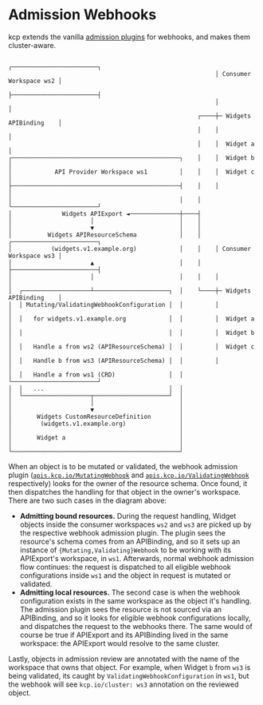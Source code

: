 # Admission Webhooks

kcp extends the vanilla [admission plugins](https://kubernetes.io/docs/reference/access-authn-authz/admission-controllers/) for webhooks, and makes them cluster-aware.

```
                                                          ┌────────────────────────┐
                                                          │ Consumer Workspace ws2 │
                                                          ├────────────────────────┤
                                                          │                        │
                                                     ┌────┼─ Widgets APIBinding    │
                                                     │    │                        │
                                                     │    │  Widget a              │
┌───────────────────────────────────────────────┐    │    │  Widget b              │
│            API Provider Workspace ws1         │    │    │  Widget c              │
├───────────────────────────────────────────────┤    │    │                        │
│                                               │    │    └────────────────────────┘
│              Widgets APIExport ◄──────────────┼────┤                              
│                      │                        │    │                              
│                      ▼                        │    │                              
│          Widgets APIResourceSchema            │    │    ┌────────────────────────┐
│           (widgets.v1.example.org)            │    │    │ Consumer Workspace ws3 │
│                      ▲                        │    │    ├────────────────────────┤
│                      │                        │    │    │                        │
│  ┌───────────────────┴─────────────────────┐  │    └────┼─ Widgets APIBinding    │
│  │ Mutating/ValidatingWebhookConfiguration │  │         │                        │
│  │   for widgets.v1.example.org            │  │         │  Widget a              │
│  │                                         │  │         │  Widget b              │
│  │   Handle a from ws2 (APIResourceSchema) │  │         │  Widget c              │
│  │   Handle b from ws3 (APIResourceSchema) │  │         │                        │
│  │   Handle a from ws1 (CRD)               │  │         └────────────────────────┘
│  │   ...                                   │  │                                   
│  └───────────────────┬─────────────────────┘  │                                   
│                      │                        │                                   
│                      ▼                        │                                   
│       Widgets CustomResourceDefinition        │                                   
│        (widgets.v1.example.org)               │
│                                               │                                   
│       Widget a                                │                                   
│                                               │                                   
└───────────────────────────────────────────────┘                                   
```

When an object is to be mutated or validated, the webhook admission plugin ([`apis.kcp.io/MutatingWebhook`](https://github.com/kcp-dev/kcp/tree/main/pkg/admission/mutatingwebhook) and [`apis.kcp.io/ValidatingWebhook`](https://github.com/kcp-dev/kcp/tree/main/pkg/admission/validatingwebhook) respectively) looks for the owner of the resource schema. Once found, it then dispatches the handling for that object in the owner's workspace. There are two such cases in the diagram above:

* **Admitting bound resources.** During the request handling, Widget objects inside the consumer workspaces `ws2` and `ws3` are picked up by the respective webhook admission plugin. The plugin sees the resource's schema comes from an APIBinding, and so it sets up an instance of `{Mutating,Validating}Webhook` to be working with its APIExport's workspace, in `ws1`. Afterwards, normal webhook admission flow continues: the request is dispatched to all eligible webhook configurations inside `ws1` and the object in request is mutated or validated.
* **Admitting local resources.** The second case is when the webhook configuration exists in the same workspace as the object it's handling. The admission plugin sees the resource is not sourced via an APIBinding, and so it looks for eligible webhook configurations locally, and dispatches the request to the webhooks there. The same would of course be true if APIExport and its APIBinding lived in the same workspace: the APIExport would resolve to the same cluster.

Lastly, objects in admission review are annotated with the name of the workspace that owns that object. For example, when Widget `b` from `ws3` is being validated, its caught by `ValidatingWebhookConfiguration` in `ws1`, but the webhook will see `kcp.io/cluster: ws3` annotation on the reviewed object.
